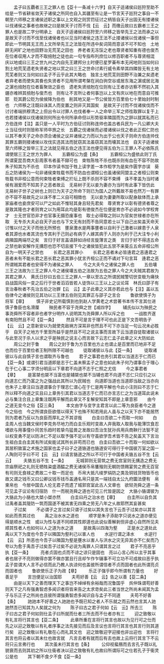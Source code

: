 <!-- { "loadSidebar": true } -->
　　孟子曰五覇者三王之罪人也【芟十一条减十六字】自天子适诸侯曰廵狩至助不给是一节省耕省敛天子诸侯之所同也自入其疆至有让是一节言天子廵狩之事自一不朝至六师移之言诸侯述职之事以上文观之则赏罚征讨之柄皆自天子出固无有搂诸侯以伐诸侯之事者也故继之曰是故天子讨而不伐【云　云】而缴云故曰五霸者三王之罪人也是故二字分明承上　自天子适诸侯曰廵狩至六师移之皆举先王之法而承之以是故天子讨而不伐至伐诸侯者也以见当时诸侯之违王法不止搂诸侯以伐诸侯一事但即此一节明其无王而上文所举先王之法皆在所违中矣词简而意该不可不知也　土地辟无闲旷之地也田野治无荒芜之田也　养老者无冻馁之老也尊贤者知重有德也俊杰在位者収用人才而不取掊尅之徒也此一句专指布列庶位以修百职者不与尊贤相混　庆以地或曰三王之世九州之内自先王建邦分土时便已星罗棊布本无闲地则当如何曰割土地荒芜遗老失贤者之地以赏之曰三王之世命讨素行威令素举其四隣皆无有土地荒芜者则又当何如曰孟子不云乎此其大略也　独言土地荒芜则田野不治兼之矣遗老者弃老者而使失其飬也失贤者不见用所谓考槃在涧白驹空谷或居东海之濵或居北海之濵也掊尅在位者畜聚敛之臣也　遗老失贤掊尅在位则有让王者亦访察不然初入其疆亦难辨其掊尅与俊杰也　则有让不言所让者何事岂以上文有庆以地在而意自可推耶　贬其爵公贬为侯侯降为伯也　削其地又是一节公侯皆方百里伯七十里始封时制也　六师移之注既曰诛其人而变置之则非灭其国矣　是故天子讨而不伐诸侯伐而不讨讨者端拱穆清之上但出令以讨罪人也伐者奉一人之命举三军之师徃取罪以复于上也若搂诸侯以伐诸侯则何所出令何所承命但以形势驱率隣国而为之辞以就其私而已　方伯连帅【注】盖只是一人平时为方伯征讨则称连帅也盖古者兵民为一凡公卿大夫士当征伐时则皆称军师卒旅之长　五覇之伐诸侯而必搂诸侯以伐之者此正假仁防也以其不奉天子之命亦须合诸侯之议并诸侯之力而以为出于公也天子则命方伯连帅伐其罪五霸则搂诸侯以攻伐实违其法而犹窃其法虽窃其法而壊其法也　自天子适诸侯至六师移之皆举三王之法就见得五伯之违王法也便见得五伯为三王罪人不必依陈氏谓使居三王之世方为罪人
　　五霸桓公为盛【条】
　　五霸桓公为盛依此则丁氏所谓夏昆吾商大彭周豕韦者虽不録可也　束牲陈牲不杀也既杀则有血在不容不防故朱子知其为不杀也　印本作读书加于牲上读字差一本作柜字为是矣作匮字亦误　葵丘之防诸侯为一句非诸侯束牲载书而不防血也谓桓公也虽诸侯同盟主之者桓公则束牲载书非桓公意而何束牲者束缚之扵坛上既不杀则不容不束缚　诛不孝盖为当时诸侯有溺爱而不知其子之恶者故云　无易树子无以妾为妻亦为当时有此事下皆仿此　无易树子世子之树也上则已为天子之所命下则已为国人之所戴故不易也然万一有罪亦不容不易故先之以诛不孝二义自可相徴也　无以妾为妻妻所取以配身敌体而上承家庙者也妾庶安可以尸之如此不惟轻其身且轻先君矣　尊贤育才以彰有德贤者尊之是致其隆也才者则育之以为用耳此均是彰有徳俊杰在位便是育亦不必说如今学校育才　士无世官恐非才也官事无摄恐废事也　取士必得取之则以为官矣世禄者亦在所取　无专杀大夫必自天子出也与下文无有封而不告同意若士以下自己出矣盖天命天讨惟以付之天子而他无所预也　壅泉激水是两事壅者以自利于己激者以嫁患于人泉者其源也水者其流也专其利于己则必有病于人嫁其病于人则亦为利于己大注专小利病隣国两端尽之矣　言归于好言盖语辞如诗经言旋薄言之类　言归于好不得违五命之禁也新安解作无搆怨也恐不切且接下今之诸侯皆犯此五禁不来葵丘五命非桓公所自为一明天子之禁也
　　长君之恶其罪小
　　长君之恶者未必皆逄君之恶逄君之恶者未有不能长君之恶长君之恶其罪小犹言齐桓公正而不谲对下句言耳　逄君之恶所谓贼其君者也安得不为诸侯之罪人
　　今之大夫今之诸侯之罪人也
　　五伯壊三王之法故为三王之罪人今之诸侯壊五伯之法故为五伯之罪人今之大夫贼其君故为其君之罪人　黄氏日抄曰五伯三王之罪人一章以至古之所谓民贼警切世变极为痛快自战国风俗一变之后行于世者滔滔皆若人徒饰以三王以上之议论耳　林氏曰邵子有言治春秋者不先治五伯之功罪【云　云】孟子此章之义其亦若此也与【注】盖以五伯律今之诸侯则见其功以三王律五伯则见其罪正与邵子之言合
　　鲁欲使慎子为将军【章】
　　慎子非史记所载慎到也到赵人学黄老之术尝著书本传不言其仕进慎子鲁臣也名滑厘
　　殃民者不容于尧舜之世【减四字】
　　辅氏似以为殃民之事尧舜所不容者非也者字分明作人说明其为尧舜罪人所以斥之也
　　一战胜齐遂有南阳然且不可【芟一条】
　　然且不可是言于理不可也此正是下文吾明告子【云　云】之意新安以为就使克敌祸方深耳非也然且不可下亦当足一句云况未必胜乎　自天子之地方千里至所益乎是然且不可之说主事而言故下云当道自徒取诸彼以与此至况于杀人以求之乎是殃民之说主心而言故下云志仁孟子此章之义大防如此
　　周公之封于鲁
　　周公之封于鲁为方百里也方止也谓止是百里而已地非不足也而俭于百里俭者王制所限不可越也
　　徒取诸彼以与此【芟一条】
　　徒取诸彼以与此自慎子言也谓取齐与鲁也
　　君子之事君也务引其君以当道志于仁而已【芟一条】或谓引君当道即是志于仁盖未察孟子之意也如此朱子何乃谓事合于理心在于仁心事二字须分明且以下章君不向道不志于仁照之尤信
　　今之事君者【章】
　　是富桀也桀不当富也是辅桀也桀不当辅也君不向道不志仁只应引之以向道志仁而乃富之为之强战此其所以为民贼也　向道即当道也当道即当敌之当亦向也朱子上章注曰当道谓事合于理志仁谓心在于仁是两平解也今此小注则曰不志于仁所以释不向道之实且曰上章务引其君以当道志于仁而已亦言志仁之为当道耳此说未必与集注合且上章集注既两平解而此章又不复解安知其不即是上章意邪
　　由今之道无变今之俗【芟三条】
　　本文由字与变字主君言以此二等为良臣者今之道今之俗也　今之所谓良臣欲借以得天下也殊不知若用此人虽与之以天下亦不能居然则为君者乃反以为良臣而厚礼之不其谬哉
　　白圭曰吾欲二十而取一何如
　　白圭周人也当魏文侯时李克务尽地力而白圭乐观时变故人弃我取人取我与能薄饮食忍嗜欲与用事僮仆同苦乐趋时若挚鸟猛兽之发故曰吾治生犹孙呉用兵商鞅行法智不足以权变勇不足以防决仁不足以取予强不足以有守虽欲学吾术皆不告之矣盖天下言治生祖白圭白圭其有所试矣能试其所长非苟而已也　白圭曰吾欲二十而取一何如欲以其居积致富之术施之国家也孟子曰子之道貉道也貉道安可得行于中国彼万室之国一人陶则可乎曰不可【云　云】曰请言貉道之所以不可行于中国者夫貉五谷不生【云云】
　　夫貉五谷不生【一条】
　　无城郭则无营筑之费无宫室则无搆造之费无宗庙祭祀之礼则无牺牲粢盛酒醖之费无诸侯币帛饔飱则无朝防馈赐宴劳之费无百官有司则无食禄之费故二十取一而足也　币帛大抵凡绫罗绢防之类及铜钱货物皆币也故又谓之钱币又曰公卿议钱币钱币盖通名帛只是其一端钱自太公九府圜法便有　帛束帛也　今居中国去人伦无君子而遗了城郭宫室此古人文章也　欲轻尧舜之道一条可见孟子议论有归宿防　什一而税尧舜之道也可见三代皆是因之　大貉小貉谓彼为大貉此为小貉也大桀小桀亦然
　　白圭曰丹之治水也【章】
　　白圭所以自负其过禹者盖其隄防一筑而国遂不被其害无四乘之劳无八年之乆故耶然其妄甚矣
　　子过矣
　　不必谓子之言过矣只谓子过矣以其失言也下云吾子过矣亦以其言如此而责其过也
　　禹之治水水之道也
　　顺字是朱子添助字只说水之道亦便见得是顺水之性　或以为性与道不同顺其性即道也此说似善解剥但非虚心自然所见夫顺其性者人也如何以人之道为水之道
　　是故禹以四海为壑
　　正是水之道处此禹以天下为度也今吾子以隣国为壑利己以害人也
　　水逆行谓之洚水
　　水逆行【云　云】所恶也今吾子以隣国为壑是壅水以害人与洪水之灾无异其亦不仁矣而乃夸以为愈于禹吾子过矣吾子过矣不必说为禹罪人只谓其言之过
　　君子不亮恶乎执【芟一条】
　　亮者贞固也贞而不谅之谅只是固也　亮以心言心所以主乎其事者也居子不亮则做得亦罢不做亦罢且行且却乍作乍辍事不可立功不可成故曰恶乎执　孟子尝谓大人言不必信而此乃教人执谅何也盖彼所谓信者不贞而固者也此所谓亮贞而固者也
　　鲁欲使乐正子为政【章】
　　乐正子强乎即今所谓有力量也
　　好善足乎
　　言岂便足以治国耶
　　夫苟好善【云　云】告之以善【芟二条】
　　由是以天下之善而理天下之事岂不绰绰有余裕哉而况鲁国乎　呉仲珠谓苟好善则天下之凡有强勇智虑多闻识者将皆来告之太求竒矣此三者当世之所尚未闻其为孟子与乐正子之所尚也且彼所谓强勇智虑多闻识自与孟子不同道
　　夫苟不好善【条】
　　訑訑本不好善之人訑訑也予既已知之者人不乐就之而云然也言其人訑訑然吾已知其为人矣就之何为
　　陈子曰古之君子何如【云　云】所去三
　　陈子曰古之君子何如则仕孟子曰所就而仕者三所去而不仕者亦有三
　　迎之致敬以有礼言将行其言也【芟二条】
　　此章所重在言将行其言也故以为见行可之仕而先之以迎之致敬以有礼者序事之法先接见而后及言议也言将行其言也其言行则其道行矣　迎之致敬以有礼敬在心而礼其文也　迎之致敬迎字迎接也非出迎也　言将行其言也将云者以其未仕也故言就　凡言去者有就而后有去也故上云将行其言下不云将只云言弗行也
　　其次虽未行其言也【条】
　　公仰视蜚鴈而去言孔子既以礼貌衰而去则其初之所以仕衞者决以迎之致敬有礼也故曰所谓际可之仕若孔子于衞灵公是也
　　其下朝不食夕不食【芟一条】
